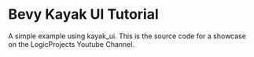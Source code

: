 # Bevy Kayak UI Tutorial

A simple example using kayak_ui.  This is the source code for a showcase on the LogicProjects Youtube Channel.

